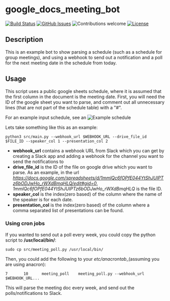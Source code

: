 # google_docs_meeting_bot

[![Build Status](https://travis-ci.com/wickdChromosome/google_docs_meeting_bot.svg?branch=master)](https://travis-ci.com/wickdChromosome/google_docs_meeting_bot)
[![GitHub Issues](https://img.shields.io/github/issues/wickdchromosome/loadmonitor.svg)](https://github.com/wickdchromosome/loadmonitor/issues)
![Contributions welcome](https://img.shields.io/badge/contributions-welcome-orange.svg)
[![License](https://img.shields.io/badge/license-MIT-blue.svg)](https://opensource.org/licenses/MIT)


## Description 

This is an example bot to show parsing a schedule (such as a schedule for group meetings), and using a webhook to send out a notification and a poll for the next meeting date in the schedule from today.

## Usage

This script uses a public google sheets schedule, where it is assumed that the first column in the document is the meeting date. First, you will need the ID of the google sheet you want to parse, and comment out
all unnecessary lines (that are not part of the schedule table) with a "#".

For an example input schedule, see an ![Example schedule](https://docs.google.com/spreadsheets/d/1mmlQc6fOPfE044YtShJUIPTz6bODJwHo_rWXdBmqHLQ/edit#gid=0)


Lets take something like this as an example:
```
python3 src/main.py --webhook_url $WEBHOOK_URL --drive_file_id $FILE_ID --speaker_col 1 --presentation_col 2
```
- __webhook_url__ contains a webhook URL from Slack which you can get by creating a Slack app and adding a webhook for the channel you want to send the notifications to
- __drive_file_id__ is the ID of the file on google drive which you want to parse. As an example, in the url *https://docs.google.com/spreadsheets/d/1mmlQc6fOPfE044YtShJUIPTz6bODJwHo_rWXdBmqHLQ/edit#gid=0*, *1mmlQc6fOPfE044YtShJUIPTz6bODJwHo_rWXdBmqHLQ* is the file ID.
- __speaker_col__ is the index(zero based) of the column where the name of the speaker is for each date.
- __presentation_col__ is the index(zero based) of the column where a comma separated list of presentations can be found.

### Using cron jobs

If you wanted to send out a poll every week, you could copy the python script to __/usr/local/bin/__:
```
sudo cp src/meeting_poll.py /usr/local/bin/
```

Then, you could add the following to your _etc/anacrontab__(assuming you are using anacron):
```
7       10      meeting_poll    meeting_poll.py --webhook_url $WEBHOOK_URL...
```

This will parse the meeting doc every week, and send out the polls/notifications to Slack.


